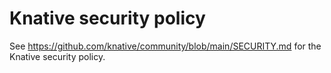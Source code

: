 # Knative security policy

See https://github.com/knative/community/blob/main/SECURITY.md for the Knative security policy.

